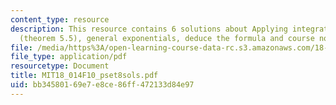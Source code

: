 ```yaml
---
content_type: resource
description: This resource contains 6 solutions about Applying integration by parts
  (theorem 5.5), general exponentials, deduce the formula and course notes.
file: /media/https%3A/open-learning-course-data-rc.s3.amazonaws.com/18-014-calculus-with-theory-fall-2010/bb34580169e7e8ce86ff472133d84e97_MIT18_014F10_pset8sols.pdf
file_type: application/pdf
resourcetype: Document
title: MIT18_014F10_pset8sols.pdf
uid: bb345801-69e7-e8ce-86ff-472133d84e97
---
```


